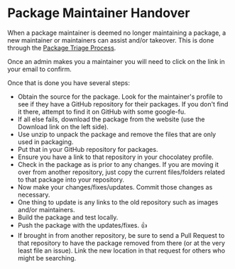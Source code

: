 # Package Maintainer Handover

When a package maintainer is deemed no longer maintaining a package, a new maintainer or maintainers can assist and/or takeover. This is done through the [Package Triage Process](PackageTriageProcess).

Once an admin makes you a maintainer you will need to click on the link in your email to confirm.

Once that is done you have several steps:

 * Obtain the source for the package. Look for the maintainer's profile to see if they have a GitHub repository for their packages. If you don't find it there, attempt to find it on GitHub with some google-fu.
 * If all else fails, download the package from the website (use the Download link on the left side).
 * Use unzip to unpack the package and remove the files that are only used in packaging.
 * Put that in your GitHub repository for packages. 
 * Ensure you have a link to that repository in your chocolatey profile.
 * Check in the package as is prior to any changes. If you are moving it over from another repository, just copy the current files/folders related to that package into your repository. 
 * Now make your changes/fixes/updates. Commit those changes as necessary.
 * One thing to update is any links to the old repository such as images and/or maintainers.
 * Build the package and test locally. 
 * Push the package with the updates/fixes. :+1: 
 * If brought in from another repository, be sure to send a Pull Request to that repository to have the package removed from there (or at the very least file an issue). Link the new location in that request for others who might be searching.
